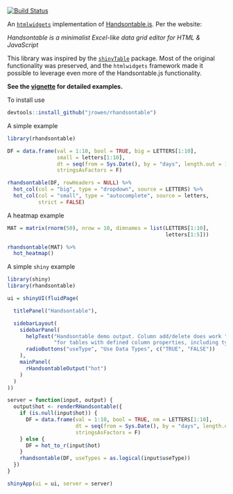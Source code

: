 [![Build Status](https://travis-ci.org/jrowen/rhandsontable.svg?branch=master)](https://travis-ci.org/jrowen/rhandsontable)

An [`htmlwidgets`](http://www.htmlwidgets.org/) implementation of [Handsontable.js](http://http://handsontable.com/).  Per the website:

*Handsontable is a minimalist Excel-like data grid editor for HTML & JavaScript*

This library was inspired by the [`shinyTable`](https://github.com/trestletech/shinyTable) package.  Most of the original functionality was preserved, and the `htmlwidgets` framework made it possible to leverage even more of the Handsontable.js functionality.

**See the [vignette](https://github.com/jrowen/rhandsontable/blob/master/vignettes/intro_rhandsontable.Rmd) for detailed examples.**

To install use
```R
devtools::install_github("jrowen/rhandsontable")
```

A simple example
```R
library(rhandsontable)

DF = data.frame(val = 1:10, bool = TRUE, big = LETTERS[1:10],
                small = letters[1:10],
                dt = seq(from = Sys.Date(), by = "days", length.out = 10),
                stringsAsFactors = F)

rhandsontable(DF, rowHeaders = NULL) %>%
  hot_col(col = "big", type = "dropdown", source = LETTERS) %>%
  hot_col(col = "small", type = "autocomplete", source = letters,
          strict = FALSE)
```

A heatmap example
```R
MAT = matrix(rnorm(50), nrow = 10, dimnames = list(LETTERS[1:10],
                                                   letters[1:5]))

rhandsontable(MAT) %>%
  hot_heatmap()
```

A simple `shiny` example
```R
library(shiny)
library(rhandsontable)

ui = shinyUI(fluidPage(

  titlePanel("Handsontable"),

  sidebarLayout(
    sidebarPanel(
      helpText("Handsontable demo output. Column add/delete does work ",
               "for tables with defined column properties, including type."),
      radioButtons("useType", "Use Data Types", c("TRUE", "FALSE"))
    ),
    mainPanel(
      rHandsontableOutput("hot")
    )
  )
))

server = function(input, output) {
  output$hot <- renderRHandsontable({
    if (is.null(input$hot)) {
      DF = data.frame(val = 1:10, bool = TRUE, nm = LETTERS[1:10],
                      dt = seq(from = Sys.Date(), by = "days", length.out = 10),
                      stringsAsFactors = F)
    } else {
      DF = hot_to_r(input$hot)
    }
    rhandsontable(DF, useTypes = as.logical(input$useType))
  })
}

shinyApp(ui = ui, server = server)
```
